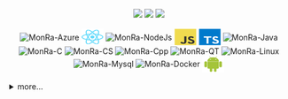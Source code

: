 <!--Hello
<h2><img src="https://emojis.slackmojis.com/emojis/images/1531849430/4246/blob-sunglasses.gif?1531849430" width="30"/> Hi 👋 , I'm MonRá! <img src="https://media.giphy.com/media/12oufCB0MyZ1Go/giphy.gif" width="50"></h2>
-->

<div>
  </p>
  <div align="center">
   <a href="https://www.facebook.com/ramon.chaib" target="_blank"><img src="https://img.shields.io/badge/-Facebook-%230077B5?style=for-the-badge&logo=facebook&logoColor=white" target="_blank"></a> 
  <a href="https://www.instagram.com/monrapps/" target="_blank"><img src="https://img.shields.io/badge/-Instagram-%23E4405F?style=for-the-badge&logo=instagram&logoColor=white" target="_blank"></a>
  <a href="https://www.linkedin.com/in/ramon-chaib-27007635/" target="_blank"><img src="https://img.shields.io/badge/-LinkedIn-%230077B5?style=for-the-badge&logo=linkedin&logoColor=white" target="_blank"></a>   
</div>
  
 <div style="display: inline_block" align="center"><br>
  <img align="center" alt="MonRa-Azure" height="30" width="40" src="https://cdn.jsdelivr.net/gh/devicons/devicon/icons/azure/azure-original.svg">
  <img align="center" alt="MonRa-React" height="30" width="40" src="https://raw.githubusercontent.com/devicons/devicon/master/icons/react/react-original.svg">
  <img align="center" alt="MonRa-NodeJs" height="30" width="40" src="https://cdn.jsdelivr.net/gh/devicons/devicon/icons/nodejs/nodejs-original.svg">
  <img align="center" alt="MonRa-Js" height="30" width="40" src="https://raw.githubusercontent.com/devicons/devicon/master/icons/javascript/javascript-original.svg">     <img align="center" alt="MonRa-Ts" height="30" width="40" src="https://raw.githubusercontent.com/devicons/devicon/master/icons/typescript/typescript-original.svg">
  <img align="center" alt="MonRa-Java" height="30" width="40" src="https://cdn.jsdelivr.net/gh/devicons/devicon/icons/java/java-original.svg">
  <img align="center" alt="MonRa-C" height="30" width="40" src="https://cdn.jsdelivr.net/gh/devicons/devicon/icons/c/c-original.svg">
  <img align="center" alt="MonRa-CS" height="30" width="40" src="https://cdn.jsdelivr.net/gh/devicons/devicon/icons/csharp/csharp-original.svg">
  <img align="center" alt="MonRa-Cpp" height="30" width="40" src="https://cdn.jsdelivr.net/gh/devicons/devicon/icons/cplusplus/cplusplus-original.svg">
  <img align="center" alt="MonRa-QT" height="30" width="40" src="https://cdn.jsdelivr.net/gh/devicons/devicon/icons/qt/qt-original.svg">
  <img align="center" alt="MonRa-Linux" height="30" width="40" src="https://cdn.jsdelivr.net/gh/devicons/devicon/icons/linux/linux-original.svg">
  <img align="center" alt="MonRa-Mysql" height="30" width="40" src="https://cdn.jsdelivr.net/gh/devicons/devicon/icons/mysql/mysql-original.svg">
  <img align="center" alt="MonRa-Docker" height="30" width="40" src="https://cdn.jsdelivr.net/gh/devicons/devicon/icons/docker/docker-original.svg">  
  <img align="center" alt="MonRa-Android" height="30" width="40" src="https://github.com/devicons/devicon/blob/master/icons/android/android-original.svg">
  
</div>
</a>

</br>
<!--
[![github activity graph](https://activity-graph.herokuapp.com/graph?username=monrapps&theme=chartreuse-dark)](https://github.com/monrapps/)
-->
<div>
<details>
      <summary>more...</summary>
      
<!--
### <img src="https://media.giphy.com/media/VgCDAzcKvsR6OM0uWg/giphy.gif" width="50"> A little more about me...  

```javascript
const monra = {
    pronouns: "He" | "Him",
    code: ["any"],
    askMeAbout: ["any"],
    technologies: {
        backEnd: {
            js: ["any"],
        },
        mobileApp: {
            native: ["Android Development"]
        },
        devOps: ["AWS", "Docker🐳", "Route53", "Nginx"],
        databases: ["mongo", "MySql", "sqlite"],
        misc: ["Firebase", "Socket.IO", "selenium", "open-cv", "php", "SuiteApp"]
    },
    architecture: ["Serverless Architecture", "Progressive web applications", "Single page applications"],
    currentFocus: "Building Robots to ease opertations",
    funFact: "There are two ways to write error-free programs; only the third one works"
};
```
-->

---
<!--START_SECTION:waka-->
![Code Time](http://img.shields.io/badge/Code%20Time-507%20hrs%2027%20mins-blue)

![Profile Views](http://img.shields.io/badge/Profile%20Views-0-blue)

![Lines of code](https://img.shields.io/badge/From%20Hello%20World%20I%27ve%20Written-3.0%20million%20lines%20of%20code-blue)

**🐱 My GitHub Data** 

> 📦 34.5 kB Used in GitHub's Storage 
 > 
> 🏆 798 Contributions in the Year 2024
 > 
> 🚫 Not Opted to Hire
 > 
> 📜 24 Public Repositories 
 > 
> 🔑 17 Private Repositories 
 > 
**I'm an Early 🐤** 

```text
🌞 Morning                7355 commits        █████████░░░░░░░░░░░░░░░░   35.07 % 
🌆 Daytime                9567 commits        ███████████░░░░░░░░░░░░░░   45.62 % 
🌃 Evening                3344 commits        ████░░░░░░░░░░░░░░░░░░░░░   15.95 % 
🌙 Night                  704 commits         █░░░░░░░░░░░░░░░░░░░░░░░░   03.36 % 
```
📅 **I'm Most Productive on Thursday** 

```text
Monday                   3861 commits        █████░░░░░░░░░░░░░░░░░░░░   18.41 % 
Tuesday                  3958 commits        █████░░░░░░░░░░░░░░░░░░░░   18.87 % 
Wednesday                3997 commits        █████░░░░░░░░░░░░░░░░░░░░   19.06 % 
Thursday                 4376 commits        █████░░░░░░░░░░░░░░░░░░░░   20.87 % 
Friday                   2843 commits        ███░░░░░░░░░░░░░░░░░░░░░░   13.56 % 
Saturday                 1157 commits        █░░░░░░░░░░░░░░░░░░░░░░░░   05.52 % 
Sunday                   778 commits         █░░░░░░░░░░░░░░░░░░░░░░░░   03.71 % 
```


📊 **This Week I Spent My Time On** 

```text
🕑︎ Time Zone: America/Sao_Paulo

💬 Programming Languages: 
TypeScript               6 hrs 39 mins       █████████████░░░░░░░░░░░░   52.08 % 
Markdown                 1 hr 25 mins        ███░░░░░░░░░░░░░░░░░░░░░░   11.16 % 
Bash                     1 hr 16 mins        ██░░░░░░░░░░░░░░░░░░░░░░░   09.96 % 
YAML                     1 hr 13 mins        ██░░░░░░░░░░░░░░░░░░░░░░░   09.63 % 
C++                      1 hr 11 mins        ██░░░░░░░░░░░░░░░░░░░░░░░   09.32 % 

🔥 Editors: 
VS Code                  12 hrs 47 mins      █████████████████████████   100.00 % 

🐱‍💻 Projects: 
wlm-backend              7 hrs 12 mins       ██████████████░░░░░░░░░░░   56.42 % 
wlm-infra                2 hrs 43 mins       █████░░░░░░░░░░░░░░░░░░░░   21.36 % 
Markdown                 1 hr 26 mins        ███░░░░░░░░░░░░░░░░░░░░░░   11.24 % 
fw_tal_platformio        1 hr 24 mins        ███░░░░░░░░░░░░░░░░░░░░░░   10.95 % 
wlm-frontend             0 secs              ░░░░░░░░░░░░░░░░░░░░░░░░░   00.03 % 

💻 Operating System: 
Linux                    9 hrs 55 mins       ███████████████████░░░░░░   77.66 % 
Windows                  1 hr 26 mins        ███░░░░░░░░░░░░░░░░░░░░░░   11.24 % 
Mac                      1 hr 25 mins        ███░░░░░░░░░░░░░░░░░░░░░░   11.11 % 
```

**I Mostly Code in C++** 

```text
C++                      8 repos             ████░░░░░░░░░░░░░░░░░░░░░   16.33 % 
C                        8 repos             ████░░░░░░░░░░░░░░░░░░░░░   16.33 % 
TypeScript               4 repos             ██░░░░░░░░░░░░░░░░░░░░░░░   08.16 % 
HTML                     3 repos             ██░░░░░░░░░░░░░░░░░░░░░░░   06.12 % 
MQL5                     2 repos             █░░░░░░░░░░░░░░░░░░░░░░░░   04.08 % 
```



**Timeline**

![Lines of Code chart](https://raw.githubusercontent.com/monrapps/monrapps/master/assets/bar_graph.png)


 Last Updated on 19/03/2024 12:42:13 UTC
<!--END_SECTION:waka-->
